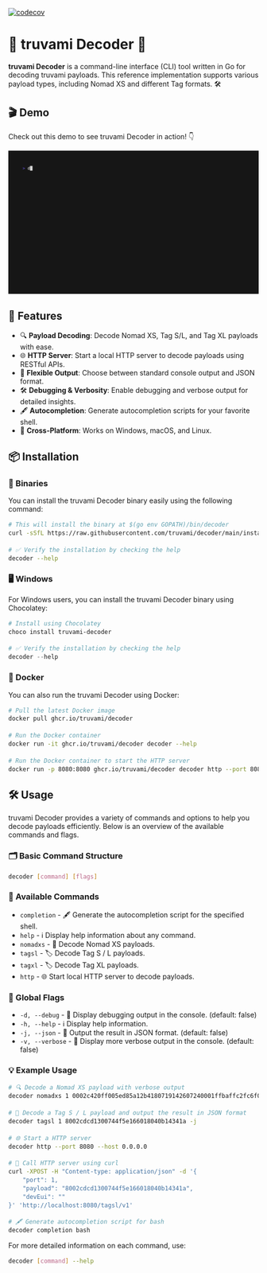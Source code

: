 [![codecov](https://codecov.io/gh/truvami/decoder/graph/badge.svg?token=QN8PA727I7)](https://codecov.io/gh/truvami/decoder)

# 🎉 truvami Decoder 🚀

**truvami Decoder** is a command-line interface (CLI) tool written in Go for decoding truvami payloads. This reference implementation supports various payload types, including Nomad XS and different Tag formats. 🛠️

## 🎬 Demo

Check out this demo to see truvami Decoder in action! 👇

![Demo](demo.gif)

## 🌟 Features

- 🔍 **Payload Decoding**: Decode Nomad XS, Tag S/L, and Tag XL payloads with ease.
- 🌐 **HTTP Server**: Start a local HTTP server to decode payloads using RESTful APIs.
- 📄 **Flexible Output**: Choose between standard console output and JSON format.
- 🛠️ **Debugging & Verbosity**: Enable debugging and verbose output for detailed insights.
- 🖋️ **Autocompletion**: Generate autocompletion scripts for your favorite shell.
- 🚀 **Cross-Platform**: Works on Windows, macOS, and Linux.

## 📦 Installation

### 🔧 Binaries

You can install the truvami Decoder binary easily using the following command:

```zsh
# This will install the binary at $(go env GOPATH)/bin/decoder
curl -sSfL https://raw.githubusercontent.com/truvami/decoder/main/install.sh | sh -s -- -b $(go env GOPATH)/bin

# ✅ Verify the installation by checking the help
decoder --help
```

### 🖥️ Windows

For Windows users, you can install the truvami Decoder binary using Chocolatey:

```powershell
# Install using Chocolatey
choco install truvami-decoder

# ✅ Verify the installation by checking the help
decoder --help
```

### 🐳 Docker

You can also run the truvami Decoder using Docker:

```sh
# Pull the latest Docker image
docker pull ghcr.io/truvami/decoder

# Run the Docker container
docker run -it ghcr.io/truvami/decoder decoder --help

# Run the Docker container to start the HTTP server
docker run -p 8080:8080 ghcr.io/truvami/decoder decoder http --port 8080 --host 0.0.0.0
```

## 🛠️ Usage

truvami Decoder provides a variety of commands and options to help you decode payloads efficiently. Below is an overview of the available commands and flags.

### 🗂️ Basic Command Structure

```sh
decoder [command] [flags]
```

### 📝 Available Commands

- `completion` - 🖋️ Generate the autocompletion script for the specified shell.
- `help` - ℹ️ Display help information about any command.
- `nomadxs` - 🧩 Decode Nomad XS payloads.
- `tagsl` - 🏷️ Decode Tag S / L payloads.
- `tagxl` - 🏷️ Decode Tag XL payloads.
- `http` - 🌐 Start local HTTP server to decode payloads.

### 🚩 Global Flags

- `-d, --debug` - 🐛 Display debugging output in the console. (default: false)
- `-h, --help` - ℹ️ Display help information.
- `-j, --json` - 📄 Output the result in JSON format. (default: false)
- `-v, --verbose` - 📢 Display more verbose output in the console. (default: false)

### 💡 Example Usage

```sh
# 🔍 Decode a Nomad XS payload with verbose output
decoder nomadxs 1 0002c420ff005ed85a12b4180719142607240001ffbaffc2fc6f09a71d2e

# 📝 Decode a Tag S / L payload and output the result in JSON format
decoder tagsl 1 8002cdcd1300744f5e166018040b14341a -j

# 🌐 Start a HTTP server
decoder http --port 8080 --host 0.0.0.0

# 📄 Call HTTP server using curl
curl -XPOST -H "Content-type: application/json" -d '{
    "port": 1,
    "payload": "8002cdcd1300744f5e166018040b14341a",
    "devEui": ""
}' 'http://localhost:8080/tagsl/v1'

# 🖋️ Generate autocompletion script for bash
decoder completion bash
```

For more detailed information on each command, use:

```sh
decoder [command] --help
```